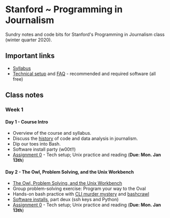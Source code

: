 # Stanford ~ Programming in Journalism

Sundry notes and code bits for Stanford's Programming in Journalism class (winter quarter 2020).

## Important links

* [Syllabus][]
* [Technical setup](docs/tech_setup.md) and [FAQ](docs/tech_faq.md) - recommended and required software (all free)

[Syllabus]: https://canvas.stanford.edu/courses/111874/assignments/syllabus

## Class notes

### Week 1

#### Day 1 - Course Intro

* Overview of the course and syllabus.
* Discuss the [history](docs/history.md) of code and data analysis in journalism. 
* Dip our toes into Bash. 
* Software install party (w00t!!)
* [Assignment 0](assignments/0.md) - Tech setup; Unix practice and reading (**Due: Mon. Jan 13th**)

#### Day 2 - The Owl, Problem Solving, and the Unix Workbench

* [The Owl, Problem Solving, and the Unix Workbench](docs/owl_probs_unix.md)
* Group problem-solving exercise: Program your way to the Oval
* Hands-on bash practice with [CLI murder mystery][] and [bashcrawl][]
* [Software installs](docs/tech_setup.md), part deux (ssh keys and Python)
* [Assignment 0](assignments/0.md) - Tech setup; Unix practice and reading (**Due: Mon. Jan 13th**)

[CLI murder mystery]: https://github.com/veltman/clmystery
[bashcrawl]: https://gitlab.com/slackermedia/bashcrawl